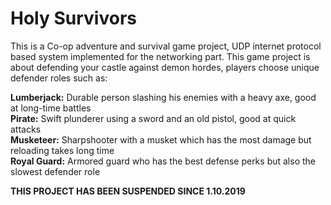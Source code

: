 # Holy Survivors

This is a Co-op adventure and survival game project, UDP internet protocol based system implemented for the networking part. This game project is about defending your castle against demon hordes, players choose unique defender roles such as:

**Lumberjack:** Durable person slashing his enemies with a heavy axe, good at long-time battles  
**Pirate:** Swift plunderer using a sword and an old pistol, good at quick attacks  
**Musketeer:** Sharpshooter with a musket which has the most damage but reloading takes long time  
**Royal Guard:** Armored guard who has the best defense perks but also the slowest defender role                                                  

**THIS PROJECT HAS BEEN SUSPENDED SINCE 1.10.2019**
